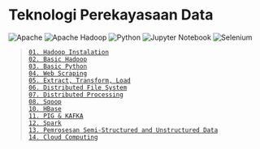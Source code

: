 # Teknologi Perekayasaan Data

![Apache](https://img.shields.io/badge/apache-%23D42029.svg?style=for-the-badge&logo=apache&logoColor=white)
![Apache Hadoop](https://img.shields.io/badge/Apache%20Hadoop-66CCFF?style=for-the-badge&logo=apachehadoop&logoColor=black)
![Python](https://img.shields.io/badge/python-3670A0?style=for-the-badge&logo=python&logoColor=ffdd54)
![Jupyter Notebook](https://img.shields.io/badge/jupyter-%23FA0F00.svg?style=for-the-badge&logo=jupyter&logoColor=white)
![Selenium](https://img.shields.io/badge/-selenium-%43B02A?style=for-the-badge&logo=selenium&logoColor=white)

> [`01. Hadoop Instalation`](meet/meet1)        
> [`02. Basic Hadoop`](meet/meet2)      
> [`03. Basic Python`](meet/meet3)      
> [`04. Web Scraping`](meet/meet4)      
> [`05. Extract, Transform, Load`](meet/meet5)      
> [`06. Distributed File System`](meet/meet6)       
> [`07. Distributed Processing`](meet/meet7)        
> [`08. Sqoop`](meet/meet8)     
> [`10. HBase`](meet/meet10)        
> [`11. PIG & KAFKA`](meet/meet11)      
> [`12. Spark`](meet/meet12)        
> [`13. Pemrosesan Semi-Structured and Unstructured Data`](meet/meet13)     
> [`14. Cloud Computing`](meet/meet14)
